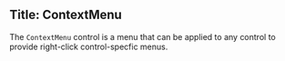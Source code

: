 Title: ContextMenu
---
The `ContextMenu` control is a menu that can be applied to any control to provide right-click control-specfic menus.


